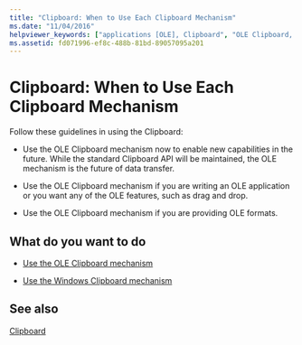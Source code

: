 ```yaml
---
title: "Clipboard: When to Use Each Clipboard Mechanism"
ms.date: "11/04/2016"
helpviewer_keywords: ["applications [OLE], Clipboard", "OLE Clipboard, guidelines", "Clipboard [MFC], mechanisms", "OLE Clipboard, formats", "formats [MFC], Clipboard for OLE", "Clipboard [MFC], formats"]
ms.assetid: fd071996-ef8c-488b-81bd-89057095a201
---
```

# Clipboard: When to Use Each Clipboard Mechanism

Follow these guidelines in using the Clipboard:

- Use the OLE Clipboard mechanism now to enable new capabilities in the future. While the standard Clipboard API will be maintained, the OLE mechanism is the future of data transfer.

- Use the OLE Clipboard mechanism if you are writing an OLE application or you want any of the OLE features, such as drag and drop.

- Use the OLE Clipboard mechanism if you are providing OLE formats.

## What do you want to do

- [Use the OLE Clipboard mechanism](../mfc/clipboard-using-the-ole-clipboard-mechanism.md)

- [Use the Windows Clipboard mechanism](../mfc/clipboard-using-the-windows-clipboard.md)

## See also

[Clipboard](../mfc/clipboard.md)

